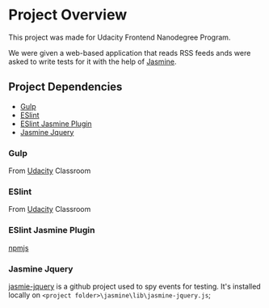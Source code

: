 # Project Overview

This project was made for Udacity Frontend Nanodegree Program.

We were given a web-based application that reads RSS feeds ands were asked to write tests for it with the help of [Jasmine](https://jasmine.github.io/).


## Project Dependencies
- [Gulp](#gulp)
- [ESlint](#eslint)
- [ESlint Jasmine Plugin](#eslint_jasmine_plugin)
- [Jasmine Jquery](#jasmine_jquery)

### Gulp
From [Udacity](https://www.udacity.com/) Classroom

### ESlint
From [Udacity](https://www.udacity.com/) Classroom

### ESlint Jasmine Plugin
[npmjs](https://www.npmjs.com/package/eslint-plugin-jasmine)

### Jasmine Jquery
[jasmie-jquery](https://github.com/velesin/jasmine-jquery) is a github project used to spy events for testing.
It's installed locally on `<project folder>\jasmine\lib\jasmine-jquery.js`;

